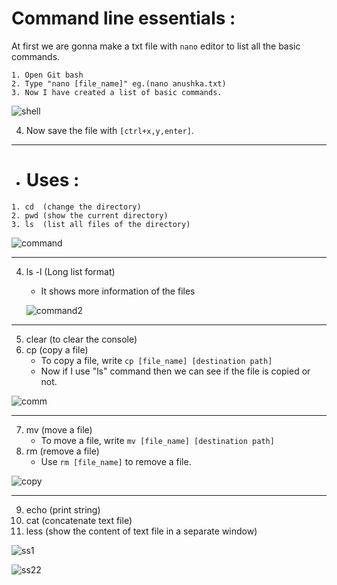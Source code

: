 # Command line essentials :
At first we are gonna make a txt file with `nano` editor to list all the basic commands.
```
1. Open Git bash
2. Type "nano [file_name]" eg.(nano anushka.txt)
3. Now I have created a list of basic commands.
```
![shell](https://user-images.githubusercontent.com/87390353/173865406-78b346c7-77b2-4b94-a4b7-aa0d6558daa4.jpg)

4. Now save the file with `[ctrl+x,y,enter]`.

---
- # Uses :
```
1. cd  (change the directory)
2. pwd (show the current directory)
3. ls  (list all files of the directory)
```


![command](https://user-images.githubusercontent.com/87390353/174104071-6d8d7ff5-2d31-4a84-840f-24905e63cd39.jpg)

---
4. ls -l (Long list format)
   - It shows more information of the files

    ![command2](https://user-images.githubusercontent.com/87390353/174108134-89c462e8-3dfa-44bc-80a4-641ec8f40bfc.jpg)

---
5. clear (to clear the console)
6. cp (copy a file)
    - To copy a file, write `cp [file_name] [destination path]`
    - Now if I use "ls" command then we can see if the file is copied or not.

![comm](https://user-images.githubusercontent.com/87390353/174112062-f04efa8e-83c1-4576-8950-b7332585820d.jpg)

---
7. mv (move a file)
    - To move a file, write `mv [file_name] [destination path]`
8. rm (remove a file)
    - Use `rm [file_name]` to remove a file.

![copy](https://user-images.githubusercontent.com/87390353/174138120-5fcaa0af-93ed-4ab4-9636-4b05f30a935b.jpg)

---
9. echo (print string)
10. cat (concatenate text file)
11. less (show the content of text file in a separate window)

![ss1](https://user-images.githubusercontent.com/87390353/174638478-82e965c3-d6ef-4a2d-98a3-c87ac21684b1.jpg)

![ss22](https://user-images.githubusercontent.com/87390353/174638507-7c64e8da-6655-4b68-9389-9533277721aa.jpg)


   
   

